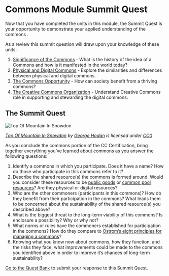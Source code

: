 # Commons Module Summit Quest

Now that you have completed the units in this module, the Summit Quest is your opportunity to demonstrate your applied understanding of the commons .

As a review this summit question will draw upon your knowledge of these units:


1. [Significance of the Commons](significance.md) - What is the history of the idea of a Commons and how is it manifested in the world today?
2. [Physical and Digital Commons](physical-digital.md) - Explore the similarities and differences between physical and digital commons.
3. [The Commons Opportunity](opportunity.md) - How can society benefit from a thriving commons?
4. [The Creative Commons Organization](creative-commons.md) - Understand Creative Commons role in supporting and stewarding the digital commons.

## The Summit Quest

![Top Of Mountain In Snowdon](https://github.com/creativecommons/cc-cert-core/blob/master/images/commons/top-of-mountain.jpg "Top Of Mountain In Snowdon")

*[Top Of Mountain In Snowdon](http://www.publicdomainpictures.net/view-image.php?image=187253) by [George Hodan](http://www.publicdomainpictures.net/browse-author.php?a=8245) is licensed under [CC0](http://creativecommons.org/publicdomain/zero/1.0/)*

As you conclude the commons portion of the CC Certification, bring together everything you’ve learned about commons as you answer the following questions:

1. Identify a commons in which you participate. Does it have a name? How do those who participate in this commons refer to it?
2. Describe the shared resource(s) the commons is formed around. Would you consider these resources to be [public goods](https://en.wikipedia.org/wiki/Public_good) or [common pool resources](https://en.wikipedia.org/wiki/Common-pool_resource)? Are they physical or digital resources?
3. Who are the other commoners (participants in this commons)? How do they benefit from their participation in the commons? What leads them to be concerned about the sustainability of the shared resource(s) you described above?
4. What is the biggest threat to the long-term viability of this commons? Is enclosure a possibility? Why or why not?
5. What norms or rules have the commoners established for participation in the commons? How do they compare to [Ostrom’s eight principles for managing a commons](http://www.onthecommons.org/magazine/elinor-ostroms-8-principles-managing-commmons)?
6. Knowing what you know now about commons, how they function, and the risks they face, what improvements could be made to the commons you identified above in order to improve it’s chances of long-term sustainability?

[Go to the Quest Bank](https://quests.creativecommons.org/assignments/commons-module-summit-quest) to submit your response to this Summit Quest.

